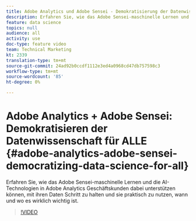 ```yaml
---
title: Adobe Analytics und Adobe Sensei - Demokratisierung der Datenwissenschaft für ALLE
description: Erfahren Sie, wie das Adobe Sensei-maschinelle Lernen und die AI-Technologien in Adobe Analytics Geschäftskunden dabei unterstützen können, mit ihren Daten Schritt zu halten und sie praktisch zu nutzen, wann und wo es wirklich wichtig ist.
feature: data science
topics: null
audience: all
activity: use
doc-type: feature video
team: Technical Marketing
kt: 2339
translation-type: tm+mt
source-git-commit: 24ad92b0ccdf1112e3ed4a0968cd47db757598c3
workflow-type: tm+mt
source-wordcount: '85'
ht-degree: 0%

---
```



# Adobe Analytics + Adobe Sensei: Demokratisieren der Datenwissenschaft für ALLE {#adobe-analytics-adobe-sensei-democratizing-data-science-for-all}

Erfahren Sie, wie das Adobe Sensei-maschinelle Lernen und die AI-Technologien in Adobe Analytics Geschäftskunden dabei unterstützen können, mit ihren Daten Schritt zu halten und sie praktisch zu nutzen, wann und wo es wirklich wichtig ist.

>[!VIDEO](https://video.tv.adobe.com/v/25838/?quality=12)
